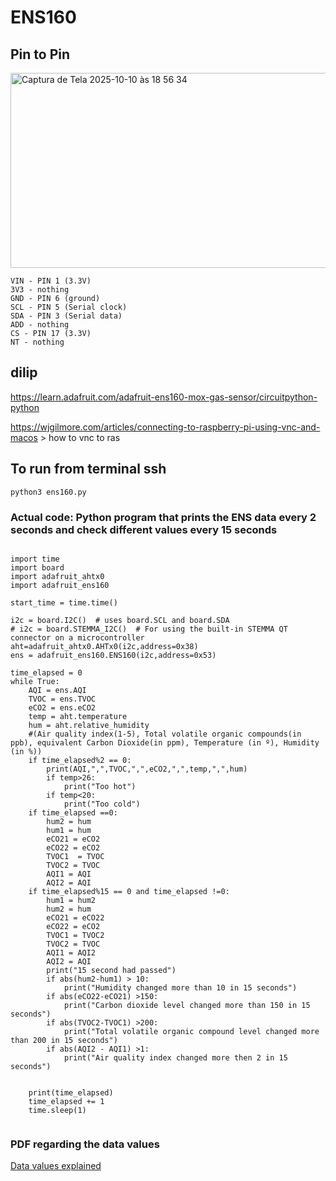 # ENS160
## Pin to Pin
<img width="678" height="312" alt="Captura de Tela 2025-10-10 às 18 56 34" src="https://github.com/user-attachments/assets/76973bd7-c02c-45e4-8108-874dbc1cdc04" />

```
VIN - PIN 1 (3.3V)
3V3 - nothing
GND - PIN 6 (ground)
SCL - PIN 5 (Serial clock)
SDA - PIN 3 (Serial data)
ADD - nothing
CS - PIN 17 (3.3V)
NT - nothing
```
## dilip
https://learn.adafruit.com/adafruit-ens160-mox-gas-sensor/circuitpython-python

https://wjgilmore.com/articles/connecting-to-raspberry-pi-using-vnc-and-macos > how to vnc to ras

## To run from terminal ssh
```
python3 ens160.py
```
### Actual code: Python program that prints the ENS data every 2 seconds and check different values every 15 seconds

```

import time
import board
import adafruit_ahtx0
import adafruit_ens160

start_time = time.time()

i2c = board.I2C()  # uses board.SCL and board.SDA
# i2c = board.STEMMA_I2C()  # For using the built-in STEMMA QT connector on a microcontroller
aht=adafruit_ahtx0.AHTx0(i2c,address=0x38)
ens = adafruit_ens160.ENS160(i2c,address=0x53)

time_elapsed = 0 
while True:
    AQI = ens.AQI
    TVOC = ens.TVOC
    eCO2 = ens.eCO2
    temp = aht.temperature
    hum = aht.relative_humidity
    #(Air quality index(1-5), Total volatile organic compounds(in ppb), equivalent Carbon Dioxide(in ppm), Temperature (in º), Humidity (in %)) 
    if time_elapsed%2 == 0:
        print(AQI,",",TVOC,",",eCO2,",",temp,",",hum)
        if temp>26:
            print("Too hot")
        if temp<20:
            print("Too cold")
    if time_elapsed ==0:
        hum2 = hum
        hum1 = hum
        eCO21 = eCO2
        eCO22 = eCO2
        TVOC1  = TVOC
        TVOC2 = TVOC
        AQI1 = AQI
        AQI2 = AQI
    if time_elapsed%15 == 0 and time_elapsed !=0:
        hum1 = hum2
        hum2 = hum
        eCO21 = eCO22
        eCO22 = eCO2
        TVOC1 = TVOC2
        TVOC2 = TVOC
        AQI1 = AQI2
        AQI2 = AQI
        print("15 second had passed")
        if abs(hum2-hum1) > 10:
            print("Humidity changed more than 10 in 15 seconds")
        if abs(eCO22-eCO21) >150:
            print("Carbon dioxide level changed more than 150 in 15 seconds")
        if abs(TVOC2-TVOC1) >200:
            print("Total volatile organic compound level changed more than 200 in 15 seconds")
        if abs(AQI2 - AQI1) >1:
            print("Air quality index changed more then 2 in 15 seconds")


    print(time_elapsed)
    time_elapsed += 1
    time.sleep(1)
    
```

### PDF regarding the data values
[Data values explained](https://chatgpt.com/c/68e4a41d-4bf0-8321-8461-298bc70004f6#:~:text=ENS160_AHT21_alert_levels)
